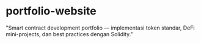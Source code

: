 # portfolio-website
"Smart contract development portfolio — implementasi token standar, DeFi mini-projects, dan best practices dengan Solidity."
